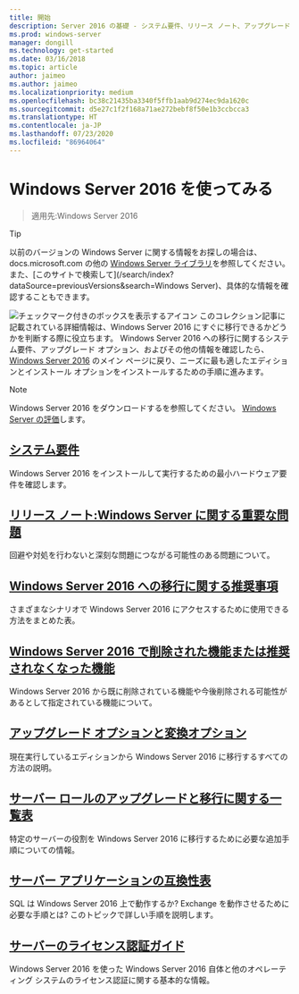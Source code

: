 ```yaml
---
title: 開始
description: Server 2016 の基礎 - システム要件、リリース ノート、アップグレード オプション
ms.prod: windows-server
manager: dongill
ms.technology: get-started
ms.date: 03/16/2018
ms.topic: article
author: jaimeo
ms.author: jaimeo
ms.localizationpriority: medium
ms.openlocfilehash: bc38c21435ba3340f5ffb1aab9d274ec9da1620c
ms.sourcegitcommit: d5e27c1f2f168a71ae272bebf8f50e1b3ccbcca3
ms.translationtype: HT
ms.contentlocale: ja-JP
ms.lasthandoff: 07/23/2020
ms.locfileid: "86964064"
---
```

# <a name="get-started-with-windows-server-2016"></a>Windows Server 2016 を使ってみる

>適用先:Windows Server 2016

> [!TIP]
> 以前のバージョンの Windows Server に関する情報をお探しの場合は、 docs.microsoft.com の他の [Windows Server ライブラリ](/previous-versions/windows/)を参照してください。 また、[このサイトで検索して](/search/index?dataSource=previousVersions&search=Windows Server)、具体的な情報を確認することもできます。

![チェックマーク付きのボックスを表示するアイコン](../media/landing-icons/getstarted.png) このコレクション記事に記載されている詳細情報は、Windows Server 2016 にすぐに移行できるかどうかを判断する際に役立ちます。 Windows Server 2016 への移行に関するシステム要件、アップグレード オプション、およびその他の情報を確認したら、[Windows Server 2016](Windows-Server-2016.md) のメイン ページに戻り、ニーズに最も適したエディションとインストール オプションをインストールするための手順に進みます。 

> [!Note]
> Windows Server 2016 をダウンロードするを参照してください。 [Windows Server の評価](https://www.microsoft.com/evalcenter/evaluate-windows-server-2016)します。


## <a name="system-requirements"></a>[システム要件](system-requirements.md)
Windows Server 2016 をインストールして実行するための最小ハードウェア要件を確認します。

## <a name="release-notes-important-issues-in-windows-server"></a>[リリース ノート:Windows Server に関する重要な問題](Windows-Server-2016-GA-Release-Notes.md)
回避や対処を行わないと深刻な問題につながる可能性のある問題について。

## <a name="recommendations-for-moving-to-windows-server-2016"></a>[Windows Server 2016 への移行に関する推奨事項](Recommendations-moving-to-Server2016.md)
さまざまなシナリオで Windows Server 2016 にアクセスするために使用できる方法をまとめた表。

## <a name="features-removed-or-deprecated-in--windows-server-2016"></a>[Windows Server 2016 で削除された機能または推奨されなくなった機能](deprecated-features.md)
Windows Server 2016 から既に削除されている機能や今後削除される可能性があるとして指定されている機能について。

## <a name="upgrade-and-conversion-options"></a>[アップグレード オプションと変換オプション](Supported-Upgrade-Paths.md)
現在実行しているエディションから Windows Server 2016 に移行するすべての方法の説明。

## <a name="server-role-upgrade-and-migration-matrix"></a>[サーバー ロールのアップグレードと移行に関する一覧表](Server-Role-Upgradeability-Table.md)
特定のサーバーの役割を Windows Server 2016 に移行するために必要な追加手順についての情報。

## <a name="server-application-compatibility-table"></a>[サーバー アプリケーションの互換性表](Server-Application-Compatibility.md)
SQL は Windows Server 2016 上で動作するか? Exchange を動作させるために必要な手順とは? このトピックで詳しい手順を説明します。

## <a name="server-activation-guide"></a>[サーバーのライセンス認証ガイド](Server-2016-activation.md)
Windows Server 2016 を使った Windows Server 2016 自体と他のオペレーティング システムのライセンス認証に関する基本的な情報。
